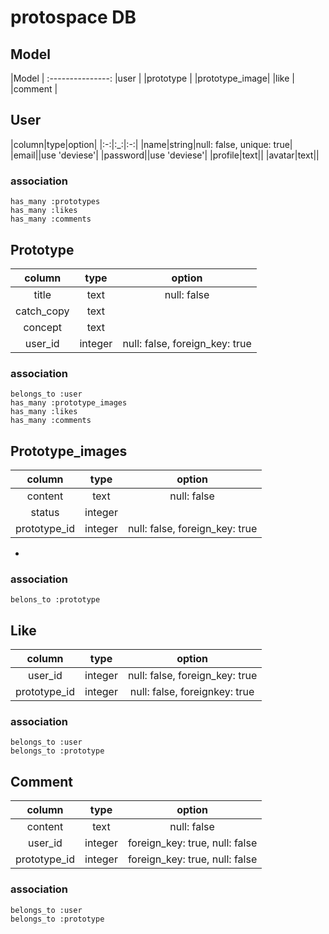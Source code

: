# protospace DB

## Model
|Model          |
:---------------:
|user           |
|prototype      |
|prototype_image|
|like           |
|comment        |

## User
|column|type|option|
|:-:|:_:|:-:|
|name|string|null: false, unique: true|
|email||use 'deviese'|
|password||use 'deviese'|
|profile|text||
|avatar|text||

### association
```
has_many :prototypes
has_many :likes
has_many :comments
```

## Prototype
|column|type|option|
|:-:|:-:|:-:|
|title|text|null: false|
|catch_copy|text||
|concept|text||
|user_id|integer|null: false, foreign_key: true|

### association
```
belongs_to :user
has_many :prototype_images
has_many :likes
has_many :comments
```
 
 ## Prototype_images
 |column|type|option|
 |:-:|:-:|:-:|
 |content|text|null: false|
 |status|integer||
 |prototype_id|integer|null: false, foreign_key: true|
 +
 ### association
 ```
 belons_to :prototype
 ```
 ## Like
 |column|type|option|
 |:-:|:-:|:-:|
 |user_id|integer|null: false, foreign_key: true|
 |prototype_id|integer|null: false, foreignkey: true|
 
### association
```
belongs_to :user
belongs_to :prototype
```

## Comment
|column|type|option|
|:-:|:-:|:-:|
|content|text|null: false|
|user_id|integer|foreign_key: true, null: false|
|prototype_id|integer|foreign_key: true, null: false|

### association
```
belongs_to :user
belongs_to :prototype
```
